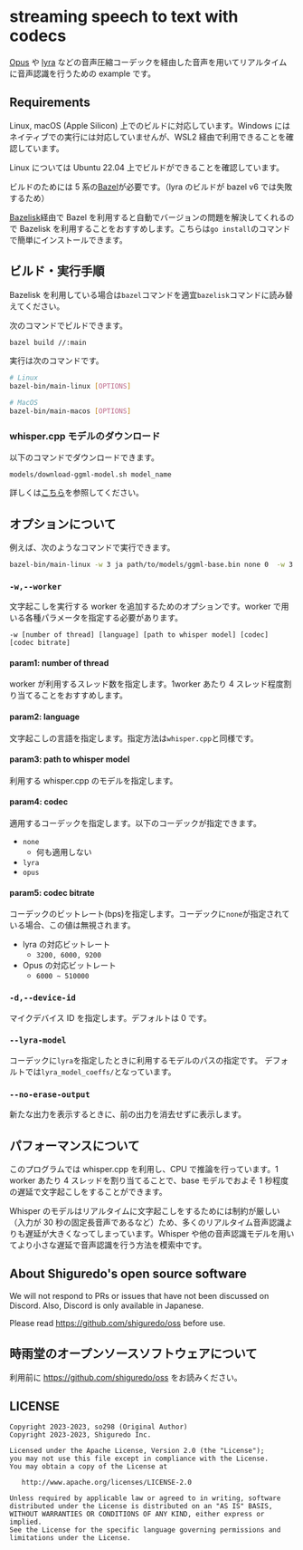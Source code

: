 # streaming speech to text with codecs

[Opus](https://opus-codec.org/) や [lyra](https://github.com/google/lyra) などの音声圧縮コーデックを経由した音声を用いてリアルタイムに音声認識を行うための example です。

## Requirements

Linux, macOS (Apple Silicon) 上でのビルドに対応しています。Windows にはネイティブでの実行には対応していませんが、WSL2 経由で利用できることを確認しています。

Linux については Ubuntu 22.04 上でビルドができることを確認しています。

ビルドのためには 5 系の[Bazel](https://bazel.build/)が必要です。（lyra のビルドが bazel v6 では失敗するため）

[Bazelisk](https://github.com/bazelbuild/bazelisk)経由で Bazel を利用すると自動でバージョンの問題を解決してくれるので Bazelisk を利用することをおすすめします。こちらは`go install`のコマンドで簡単にインストールできます。

## ビルド・実行手順

Bazelisk を利用している場合は`bazel`コマンドを適宜`bazelisk`コマンドに読み替えてください。

次のコマンドでビルドできます。

```bash
bazel build //:main
```

実行は次のコマンドです。

```bash
# Linux
bazel-bin/main-linux [OPTIONS]

# MacOS
bazel-bin/main-macos [OPTIONS]
```

### whisper.cpp モデルのダウンロード

以下のコマンドでダウンロードできます。

```
models/download-ggml-model.sh model_name
```

詳しくは[こちら](models/README.md)を参照してください。

## オプションについて

例えば、次のようなコマンドで実行できます。

```bash
bazel-bin/main-linux -w 3 ja path/to/models/ggml-base.bin none 0  -w 3 ja path/to/models/ggml-base.bin lyra 3200
```

### `-w,--worker`

文字起こしを実行する worker を追加するためのオプションです。worker で用いる各種パラメータを指定する必要があります。

```
-w [number of thread] [language] [path to whisper model] [codec] [codec bitrate]
```

#### param1: number of thread

worker が利用するスレッド数を指定します。1worker あたり 4 スレッド程度割り当てることをおすすめします。

#### param2: language

文字起こしの言語を指定します。指定方法は`whisper.cpp`と同様です。

#### param3: path to whisper model

利用する whisper.cpp のモデルを指定します。

#### param4: codec

適用するコーデックを指定します。以下のコーデックが指定できます。

- `none`
  - 何も適用しない
- `lyra`
- `opus`

#### param5: codec bitrate

コーデックのビットレート(bps)を指定します。コーデックに`none`が指定されている場合、この値は無視されます。

- lyra の対応ビットレート
  - `3200, 6000, 9200`
- Opus の対応ビットレート
  - `6000 ~ 510000`

### `-d,--device-id`

マイクデバイス ID を指定します。デフォルトは 0 です。

### `--lyra-model`

コーデックに`lyra`を指定したときに利用するモデルのパスの指定です。
デフォルトでは`lyra_model_coeffs/`となっています。

### `--no-erase-output`

新たな出力を表示するときに、前の出力を消去せずに表示します。

## パフォーマンスについて

このプログラムでは whisper.cpp を利用し、CPU で推論を行っています。1 worker あたり 4 スレッドを割り当てることで、base モデルでおよそ 1 秒程度の遅延で文字起こしをすることができます。

Whisper のモデルはリアルタイムに文字起こしをするためには制約が厳しい（入力が 30 秒の固定長音声であるなど）ため、多くのリアルタイム音声認識よりも遅延が大きくなってしまっています。Whisper や他の音声認識モデルを用いてより小さな遅延で音声認識を行う方法を模索中です。

## About Shiguredo's open source software

We will not respond to PRs or issues that have not been discussed on Discord. Also, Discord is only available in Japanese.

Please read https://github.com/shiguredo/oss before use.

## 時雨堂のオープンソースソフトウェアについて

利用前に https://github.com/shiguredo/oss をお読みください。

## LICENSE

```
Copyright 2023-2023, so298 (Original Author)
Copyright 2023-2023, Shiguredo Inc.

Licensed under the Apache License, Version 2.0 (the "License");
you may not use this file except in compliance with the License.
You may obtain a copy of the License at

   http://www.apache.org/licenses/LICENSE-2.0

Unless required by applicable law or agreed to in writing, software
distributed under the License is distributed on an "AS IS" BASIS,
WITHOUT WARRANTIES OR CONDITIONS OF ANY KIND, either express or implied.
See the License for the specific language governing permissions and
limitations under the License.
```
